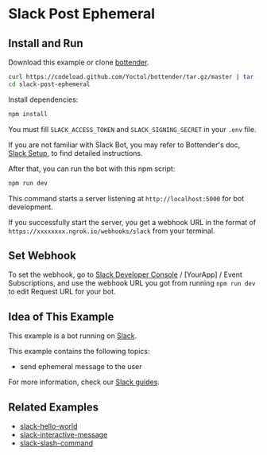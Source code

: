 # Slack Post Ephemeral

## Install and Run

Download this example or clone [bottender](https://github.com/Yoctol/bottender).

```sh
curl https://codeload.github.com/Yoctol/bottender/tar.gz/master | tar -xz --strip=2 bottender-master/examples/slack-post-ephemeral
cd slack-post-ephemeral
```

Install dependencies:

```sh
npm install
```

You must fill `SLACK_ACCESS_TOKEN` and `SLACK_SIGNING_SECRET` in your `.env` file.

If you are not familiar with Slack Bot, you may refer to Bottender's doc, [Slack Setup](https://bottender.js.org/docs/channel-slack-setup), to find detailed instructions.

After that, you can run the bot with this npm script:

```sh
npm run dev
```

This command starts a server listening at `http://localhost:5000` for bot development.

If you successfully start the server, you get a webhook URL in the format of `https://xxxxxxxx.ngrok.io/webhooks/slack` from your terminal.

## Set Webhook

To set the webhook, go to [Slack Developer Console](https://api.slack.com/apps) / [YourApp] / Event Subscriptions, and use the webhook URL you got from running `npm run dev` to edit Request URL for your bot.

## Idea of This Example

This example is a bot running on [Slack](https://slack.com/).

This example contains the following topics:

- send ephemeral message to the user

For more information, check our [Slack guides](https://bottender.js.org/docs/en/channel-slack-sending-messages#posting-ephemeral-messages).

## Related Examples

- [slack-hello-world](../slack-hello-world)
- [slack-interactive-message](../slack-interactive-message)
- [slack-slash-command](../slack-slash-command)
